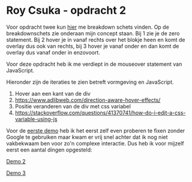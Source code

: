 # Roy Csuka - opdracht 2
Voor opdracht twee kun [hier](https://roycsuka.github.io/frontendvoordesigners/opdracht2/bijlagen/breakdown.jpeg) me breakdown schets vinden. Op de breakdownschets zie onderaan mijn concept staan. Bij 1 zie je de zero statement. Bij 2 hover je in vanaf rechts over het blokje heen en komt de overlay dus ook van rechts, bij 3 hover je vanaf onder en dan komt de overlay dus vanaf onder in enzovoort. 

Voor deze opdracht heb ik me verdiept in de mouseover statement van JavaScript. 

Hieronder zijn de iteraties te zien betreft vormgeving en JavaScript.
1. Hover aan een kant van de div
2. https://www.adlibweb.com/direction-aware-hover-effects/ 
3. Positie veranderen van de div met css variabel
4. https://stackoverflow.com/questions/41370741/how-do-i-edit-a-css-variable-using-js

Voor de [eerste demo](https://roycsuka.github.io/frontendvoordesigners/opdracht2/v1/index.html) heb ik het eerst zelf even proberen te fixen zonder Google te gebruiken maar kwam er vrij snel achter dat ik nog niet vakbekwaam ben voor zo'n complexe interactie. Dus heb ik voor mijzelf eerst een aantal dingen opgesteld: 


[Demo 2](https://roycsuka.github.io/frontendvoordesigners/opdracht1/v2/index.html)

[Demo 3](https://roycsuka.github.io/frontendvoordesigners/opdracht1/v3/index.html)